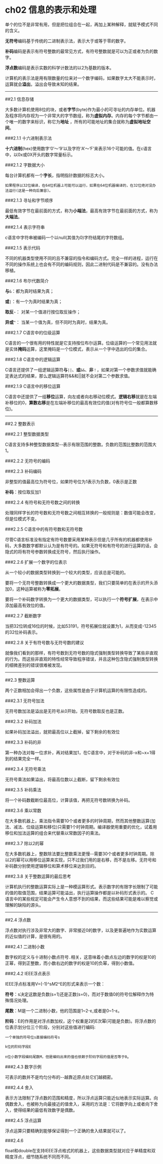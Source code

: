# ch02 信息的表示和处理

单个的位不是非常有用，但是把位组合在一起，再加上某种解释，就赋予模式不同的含义。

**无符号**编码基于传统的二进制表示法，表示大于或等于零的数字。

**补码**编码是表示有符号整数的最常见方式，有符号整数就是可以为正或者为负的数字。

**浮点数**编码是表示实数的科学计数法的以2为基数的版本。

计算机的表示法是用有限数量的位来对一个数字编码，如果数字太大不能表示时，运算就会**溢出**，溢出会导致未知的结果。

---
##2.1 信息存储

大多数计算机使用8位的块，或者**字节**(byte)作为最小的可寻址的内存单位。机器及程序将内存视为一个非常大的字节数组，称为**虚拟内存**。内存的每个字节都由一个唯一的数字来标识，称它为**地址**
，所有的可能地址的集合就称为**虚拟地址空间**。

###2.1.1 十六进制表示法

**十六进制**(hex)使用数字‘0’～‘9’以及字符‘A’～‘F’来表示16个可能的值。在c语言中，以0x或0X开头的数字常量标示。

###2.1.2 字数据大小

每台计算机都有一个**字长**，指明指针数据的标志大小。

`如果程序以32位编译，在64位机器上可能可以运行，如果在64位机器编译的，在32位绝对没办法运行(这是一种向后兼容)。`

###2.1.3 寻址和字节顺序

最低有效字节在最前面的方式，称为**小端法**，最高有效字节在最前面的方式，称为**大端法**。

###2.1.4 表示字符串

c语言中字符串被编码一个以null(其值为0)字符结尾的字符数组。

###2.1.5 表示代码

不同的机器类型使用不同的且不兼容的指令和编码方式。完全一样的进程，运行在不同的操作系统上也会有不同的编码规则，因此二进制代码是不兼容的。没有办法移植。

###2.1.6 布尔代数简介

**与**`&`：都为真时结果为真；

**或**`|`：有一个为真时结果为真；

**取反**`~`： 对某一个值进行按位取反操作；

**异或**`^`： 当某一个值为真，但不同时为真时，结果为真。

###2.1.7 C语言中的位级运算

C语言的一个很有用的特性就是它支持按位布尔运算。位级运算的一个常见用法就是实体**掩码**运算，这里掩码是一个位模式，表示从一个字中选出的位的集合。

###2.1.8 C语言中的逻辑运算

C语言还提供了一组逻辑运算符**与**`||`、**或**`&&`、**非**`！`，如果对第一个参数求值就能确定表达式的结果，那么逻辑运算符&&和||就不会对第二个参数求值。

###2.1.9 C语言中的移位运算

C语言中还提供了一组**移位**运算，向左或者向右移动位模式。**逻辑右移**就是在左端补移位的0，**算数右移**是在左端补移位的最高有效位的值(对有符号位一般都算数移位)。

---
##2.2 整数表示

###2.2.1 整型数据类型

C语言支持多种整型数据类型--表示有限范围的整数。负数的范围比整数的范围大1。

###2.2.2 无符号的编码

###2.2.3 补码编码

非整型的值最高位为符号位，如果符号位为1表示为负数，0表示是正数

**补码**：按位取反加1

###2.2.4 有符号和无符号数之间的转换

处理同样字长的符号数和无符号数之间相互转换的一般规则是：数值可能会改变，但是位模式不变。

###2.2.5 C语言中的有符号数和无符号数

尽管C语言标准没有指定有符号数要采用某种表示但是几乎所有的机器都使用补码，大多数数字都默认认为是有符号的。如果无符号和有符号的进行运算的话，会隐式的将有符号参数转换成无符号，然后执行操作。

###2.2.6 扩展一个数字的位表示

从一个较小的数据类型转换到一个较大的类型，应该总是可能的。

要将一个无符号整数转换成一个更大的数据类型，我们只要简单的在表示的开头添加0，这种运算被称为**零拓展**。

要将一个补码数字转换为一个更大的数据类型，可以执行一个**符号扩展**，在表示中添加最高有效位的值。

###2.2.7 截断数字

当把32位转成16位的时候，比如53191，符号拓展位就设置为1，从而变成-12345的32位补码表示。

###2.2.8 关于有符号数与无符号数的建议

就像我们看到的那样，有符号数到无符号数的隐式强制类型转换导致了某些非直观的行为。而这些非直观的特性经常导致程序错误，并且这种包含隐式强制类型转换的细微差别的错误很难被发现。

---
##2.3 整数运算

两个正数相加会得出一个负数，这些属性是由于计算机运算的有限性造成的。

###2.3.1 无符号加法

无符号数加法是溢出是无符号从0开始，无符号数取反也是正数。

###2.3.2 补码加法

如果补码加法溢出，就把最高位以上截掉，留下剩余的有效位

###2.3.3 补码的非

第一种办法对每一位求补，再对结果加1，在C语言中，对于补码的非-x和~x+1得到的结果完全一样。

###2.3.4 无符号乘法

无符号乘法如果溢出，将最高位数以上截断，留下剩余有效位

###2.3.5 补码乘法

将一个补码数截断位最高位，计算该值，再把无符号数转换为补码。

###2.3.6 乘以常数

在大多数机器上，乘法指令需要10个或者更多的时钟周期，然而其他整数运算(加法、减法、位级运算和移位)只需要1个时钟周期。编译器使用重要的优化，试着用移位和加法运算的组合来代替乘以常数因子的乘法。

###2.3.7 除以2的幂

在大多数机器上，整数除法要比整数乘法更慢--需要30个或者更多时钟周期。除以2的幂可以用移位运算来实现，只不过我们用的是右移，而不是左移。无符号和补码数分别使用逻辑移位和算术移位来达到目的。

###2.3.8 关于整数运算的最后思考

计算机执行的整数运算实际上是一种模运算形式。表示数字的有限字长限制了可能的值的取值范围，结果运算可能溢出，执行运算操作都是以补码形式表示的。
C语言中的某些规定可能会产生令人意想不到的结果，而这些结果可能是难以察觉或理解的缺陷的源头。

---
##2.4 浮点数

浮点数对执行涉及非常大的数字、非常接近0的数字，以及更普遍地作为实数运算的近似值的计算，是很有用的。

###2.4.1 二进制小数

数字权的定义与十进制小数点符号`.`相关，这意味着小数点左边的数字的权是10的正幂，得到正整数，而小数右边的数字的权是10的负幂，得到小数值。

###2.4.2 IEEE浮点表示

IEEE浮点标准用V=(-1)^s*M*2^E的形式来表示一个数：

**符号**：s决定这数是负数(s=1)还是正数(s=0)，而对于数值0的符号位解释作为特殊情况处理。

**尾数**：M是一个二进制小数，他的范围是1~2-ε,或者是0~1-ε。

**阶码**：E的作用是对浮点数加权，这个权重是2的E次幂(可能是负数)。将浮点数的位表示划分位三个阶段，分别对这些值进行编码:

`一个单独的符号位s直接编码符号s`

`k位的阶码字段E`

`n位小数字段编码尾数M，但是编码出来的值也依赖于阶码字段的值是否等于0`。

###2.4.3 数字示例

可表示的数并不是均匀分布的--越靠近原点处它们越稠密。

###2.4.4 舍入

表示方法限制了浮点数的范围和精度，所以浮点运算只能近似地表示实际运算。向偶数舍入，也被称为向最接近的值舍入，采用的方法是：它将数字向上或者向下舍入，使得结果的最低有效数字是偶数。

###2.4.5 浮点运算

浮点运算只要精确到能够保证得到一个正确的舍入结果就可以了。

###2.4.6

float和double在支持IEEE浮点格式的机器上，这些数据类型就对应于单精度和双精度浮点，细节随系统不同而不同。